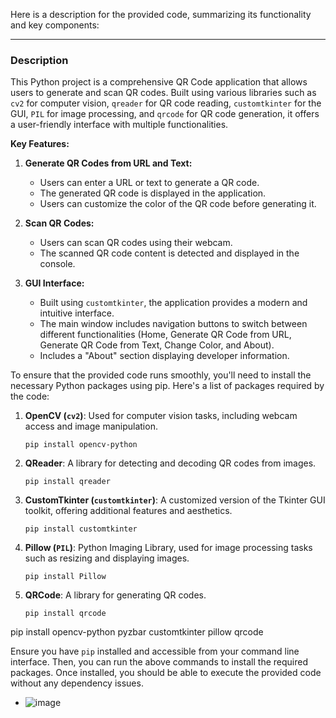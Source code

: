 Here is a description for the provided code, summarizing its functionality and key components:

---

### Description

This Python project is a comprehensive QR Code application that allows users to generate and scan QR codes. Built using various libraries such as `cv2` for computer vision, `qreader` for QR code reading, `customtkinter` for the GUI, `PIL` for image processing, and `qrcode` for QR code generation, it offers a user-friendly interface with multiple functionalities.

**Key Features:**
1. **Generate QR Codes from URL and Text:**
   - Users can enter a URL or text to generate a QR code.
   - The generated QR code is displayed in the application.
   - Users can customize the color of the QR code before generating it.
  
2. **Scan QR Codes:**
   - Users can scan QR codes using their webcam.
   - The scanned QR code content is detected and displayed in the console.

3. **GUI Interface:**
   - Built using `customtkinter`, the application provides a modern and intuitive interface.
   - The main window includes navigation buttons to switch between different functionalities (Home, Generate QR Code from URL, Generate QR Code from Text, Change Color, and About).
   - Includes a "About" section displaying developer information.

  To ensure that the provided code runs smoothly, you'll need to install the necessary Python packages using pip. Here's a list of packages required by the code:

1. **OpenCV (`cv2`)**: Used for computer vision tasks, including webcam access and image manipulation.
   ```
   pip install opencv-python
   ```

2. **QReader**: A library for detecting and decoding QR codes from images.
   ```
   pip install qreader
   ```

3. **CustomTkinter (`customtkinter`)**: A customized version of the Tkinter GUI toolkit, offering additional features and aesthetics.
   ```
   pip install customtkinter
   ```

4. **Pillow (`PIL`)**: Python Imaging Library, used for image processing tasks such as resizing and displaying images.
   ```
   pip install Pillow
   ```

5. **QRCode**: A library for generating QR codes.
   ```
   pip install qrcode
   ```

   
pip install opencv-python pyzbar customtkinter pillow qrcode


Ensure you have `pip` installed and accessible from your command line interface. Then, you can run the above commands to install the required packages. Once installed, you should be able to execute the provided code without any dependency issues.




  
   - ![image](https://github.com/DimaAllikvee/QRScanAndGenerate/assets/171683032/2d17197e-f7e8-40ea-ab80-a7fc3ce7bb4b)
